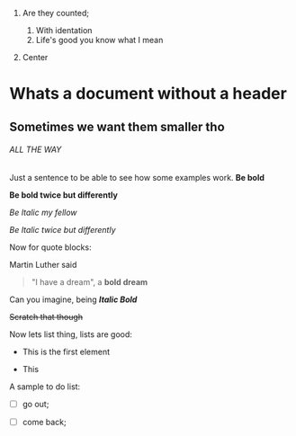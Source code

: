 1. Are they counted;

     1. With identation
     2. Life's good you know what I mean

3. Center 


# Whats a document without a header 

## Sometimes we want them smaller tho

###### ALL THE WAY

Just a sentence to be able to see how some examples work. **Be bold**

__Be bold twice but differently__

_Be Italic my fellow_

*Be Italic twice but differently*

Now for quote blocks:

Martin Luther said 

> "I have a dream", a **bold dream**

Can you imagine, being **_Italic Bold_**

~~Scratch that though~~

Now lets list thing, lists are good: 

- This is the first element

- This








A sample to do list: 

- [ ] go out; 

- [ ] come back; 






















